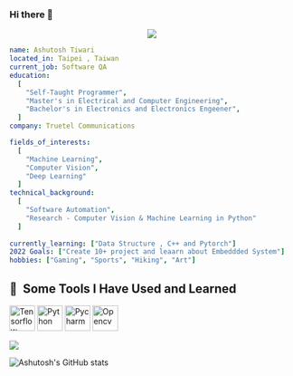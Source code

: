 ### Hi there 👋

<!--
**Ashut90/Ashut90** is a ✨ _special_ ✨ repository because its `README.md` (this file) appears on your GitHub profile.

Here are some ideas to get you started:

- 🔭 I’m currently working on ...
- 🌱 I’m currently learning ...
- 👯 I’m looking to collaborate on ...
- 🤔 I’m looking for help with ...
- 💬 Ask me about ...
- 📫 How to reach me: ...
- 😄 Pronouns: ...
- ⚡ Fun fact: ...
-->
<p align="center">
  <img src="https://capsule-render.vercel.app/api?text=Namaste ! world 🕹️&animation=fadeIn&type=waving&color=gradient&height=100"/>
</p>

```yaml
name: Ashutosh Tiwari
located_in: Taipei , Taiwan
current_job: Software QA 
education:
  [
    "Self-Taught Programmer",
    "Master's in Electrical and Computer Engineering",
    "Bachelor's in Electronics and Electronics Engeener",
  ]
company: Truetel Communications 

fields_of_interests:
  [
    "Machine Learning",
    "Computer Vision",
    "Deep Learning"
  ]
technical_background:
  [
    "Software Automation",
    "Research - Computer Vision & Machine Learning in Python"
  ]
  
currently_learning: ["Data Structure , C++ and Pytorch"]
2022 Goals: ["Create 10+ project and leaarn about Embeddded System"]
hobbies: ["Gaming", "Sports", "Hiking", "Art"]
```
<h2> 🚀 &nbsp;Some Tools I Have Used and Learned</h2>
<p align="left">
<img src="https://cdn.jsdelivr.net/gh/devicons/devicon/icons/tensorflow/tensorflow-original.svg" alt="Tensorflow" width="45" height="45"/>
<img src="https://cdn.jsdelivr.net/gh/devicons/devicon/icons/python/python-plain.svg" alt="Python" width="45" height="45"/>
<img src="https://cdn.jsdelivr.net/gh/devicons/devicon/icons/pycharm/pycharm-original.svg" alt="Pycharm" width="45" height="45"/>
<img src="https://cdn.jsdelivr.net/gh/devicons/devicon/icons/opencv/opencv-original.svg" alt="Opencv" width="45" height="45"/> 
</p>

<img align="center" src="https://github-readme-stats.vercel.app/api/top-langs/?username=Ashut90&theme=dark" />

![Ashutosh's GitHub stats](https://github-readme-stats.vercel.app/api?username=Ashut90&show_icons=true&theme=radical)



